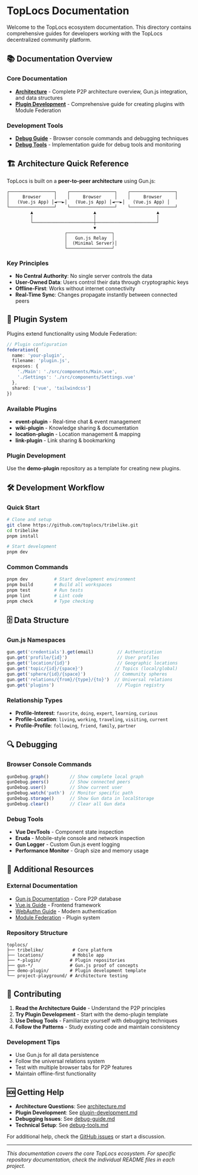 # TopLocs Documentation

Welcome to the TopLocs ecosystem documentation. This directory contains comprehensive guides for developers working with the TopLocs decentralized community platform.

## 📚 Documentation Overview

### Core Documentation
- **[Architecture](./architecture.md)** - Complete P2P architecture overview, Gun.js integration, and data structures
- **[Plugin Development](./plugin-development.md)** - Comprehensive guide for creating plugins with Module Federation

### Development Tools
- **[Debug Guide](./debug-guide.md)** - Browser console commands and debugging techniques
- **[Debug Tools](./debug-tools.md)** - Implementation guide for debug tools and monitoring

## 🏗️ Architecture Quick Reference

TopLocs is built on a **peer-to-peer architecture** using Gun.js:

```
┌─────────────────┐    ┌─────────────────┐    ┌─────────────────┐
│     Browser     │    │     Browser     │    │     Browser     │
│   (Vue.js App) │◄──►│   (Vue.js App) │◄──►│   (Vue.js App) │
└─────────────────┘    └─────────────────┘    └─────────────────┘
         ▲                       ▲                       ▲
         │                       │                       │
         └───────────────────────┼───────────────────────┘
                                 ▼
                      ┌─────────────────┐
                      │   Gun.js Relay  │
                      │  (Minimal Server)│
                      └─────────────────┘
```

### Key Principles
- **No Central Authority**: No single server controls the data
- **User-Owned Data**: Users control their data through cryptographic keys
- **Offline-First**: Works without internet connectivity
- **Real-Time Sync**: Changes propagate instantly between connected peers

## 🔌 Plugin System

Plugins extend functionality using Module Federation:

```typescript
// Plugin configuration
federation({
  name: 'your-plugin',
  filename: 'plugin.js',
  exposes: {
    './Main': './src/components/Main.vue',
    './Settings': './src/components/Settings.vue'
  },
  shared: ['vue', 'tailwindcss']
})
```

### Available Plugins
- **event-plugin** - Real-time chat & event management
- **wiki-plugin** - Knowledge sharing & documentation
- **location-plugin** - Location management & mapping
- **link-plugin** - Link sharing & bookmarking

### Plugin Development
Use the **demo-plugin** repository as a template for creating new plugins.

## 🛠️ Development Workflow

### Quick Start
```bash
# Clone and setup
git clone https://github.com/toplocs/tribelike.git
cd tribelike
pnpm install

# Start development
pnpm dev
```

### Common Commands
```bash
pnpm dev          # Start development environment
pnpm build        # Build all workspaces
pnpm test         # Run tests
pnpm lint         # Lint code
pnpm check        # Type checking
```

## 🗄️ Data Structure

### Gun.js Namespaces
```javascript
gun.get('credentials').get(email)         // Authentication
gun.get('profile/{id}')                   // User profiles
gun.get('location/{id}')                  // Geographic locations
gun.get('topic/{id}/{space}')            // Topics (local/global)
gun.get('sphere/{id}/{space}')           // Community spheres
gun.get('relations/{from}/{type}/{to}')  // Universal relations
gun.get('plugins')                        // Plugin registry
```

### Relationship Types
- **Profile-Interest**: `favorite`, `doing`, `expert`, `learning`, `curious`
- **Profile-Location**: `living`, `working`, `traveling`, `visiting`, `current`
- **Profile-Profile**: `following`, `friend`, `family`, `partner`

## 🔍 Debugging

### Browser Console Commands
```javascript
gunDebug.graph()        // Show complete local graph
gunDebug.peers()        // Show connected peers
gunDebug.user()         // Show current user
gunDebug.watch('path')  // Monitor specific path
gunDebug.storage()      // Show Gun data in localStorage
gunDebug.clear()        // Clear all Gun data
```

### Debug Tools
- **Vue DevTools** - Component state inspection
- **Eruda** - Mobile-style console and network inspection
- **Gun Logger** - Custom Gun.js event logging
- **Performance Monitor** - Graph size and memory usage

## 📖 Additional Resources

### External Documentation
- [Gun.js Documentation](https://gun.eco/docs/) - Core P2P database
- [Vue.js Guide](https://vuejs.org/guide/) - Frontend framework
- [WebAuthn Guide](https://webauthn.guide/) - Modern authentication
- [Module Federation](https://module-federation.github.io/) - Plugin system

### Repository Structure
```
toplocs/
├── tribelike/           # Core platform
├── locations/           # Mobile app
├── *-plugin/           # Plugin repositories
├── gun-*/              # Gun.js proof of concepts
├── demo-plugin/        # Plugin development template
└── project-playground/ # Architecture testing
```

## 🤝 Contributing

1. **Read the Architecture Guide** - Understand the P2P principles
2. **Try Plugin Development** - Start with the demo-plugin template
3. **Use Debug Tools** - Familiarize yourself with debugging techniques
4. **Follow the Patterns** - Study existing code and maintain consistency

### Development Tips
- Use Gun.js for all data persistence
- Follow the universal relations system
- Test with multiple browser tabs for P2P features
- Maintain offline-first functionality

## 🆘 Getting Help

- **Architecture Questions**: See [architecture.md](./architecture.md)
- **Plugin Development**: See [plugin-development.md](./plugin-development.md)
- **Debugging Issues**: See [debug-guide.md](./debug-guide.md)
- **Technical Setup**: See [debug-tools.md](./debug-tools.md)

For additional help, check the [GitHub issues](https://github.com/toplocs/tribelike/issues) or start a discussion.

---

*This documentation covers the core TopLocs ecosystem. For specific repository documentation, check the individual README files in each project.*